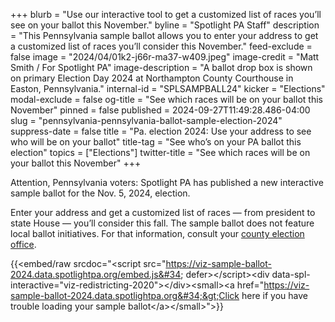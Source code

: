 +++
blurb = "Use our interactive tool to get a customized list of races you’ll see on your ballot this November."
byline = "Spotlight PA Staff"
description = "This Pennsylvania sample ballot allows you to enter your address to get a customized list of races you’ll consider this November."
feed-exclude = false
image = "2024/04/01k2-j66r-ma37-w409.jpeg"
image-credit = "Matt Smith / For Spotlight PA"
image-description = "A ballot drop box is shown on primary Election Day 2024 at Northampton County Courthouse in Easton, Pennsylvania."
internal-id = "SPLSAMPBALL24"
kicker = "Elections"
modal-exclude = false
og-title = "See which races will be on your ballot this November"
pinned = false
published = 2024-09-27T11:49:28.486-04:00
slug = "pennsylvania-pennsylvania-ballot-sample-election-2024"
suppress-date = false
title = "Pa. election 2024: Use your address to see who will be on your ballot"
title-tag = "See who’s on your PA ballot this election"
topics = ["Elections"]
twitter-title = "See which races will be on your ballot this November"
+++

Attention, Pennsylvania voters: Spotlight PA has published a new interactive sample ballot for the Nov. 5, 2024, election.

Enter your address and get a customized list of races — from president to state House — you’ll consider this fall. The sample ballot does not feature local ballot initiatives. For that information, consult your <a href="https://www.pa.gov/en/agencies/vote/contact-us/contact-your-election-officials.html">county election office</a>.

{{<embed/raw srcdoc="&lt;script src=&#34;https://viz-sample-ballot-2024.data.spotlightpa.org/embed.js&#34; defer&gt;&lt;/script&gt;&lt;div data-spl-interactive=&#34;viz-redistricting-2020&#34;&gt;&lt;/div&gt;&lt;small&gt;&lt;a href=&#34;https://viz-sample-ballot-2024.data.spotlightpa.org&#34;&gt;Click here if you have trouble loading your sample ballot&lt;/a&gt;&lt;/small&gt;">}}

